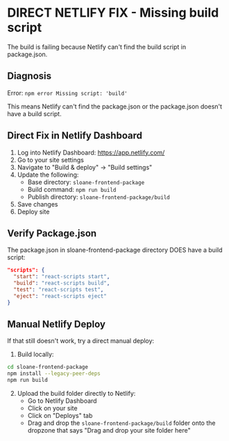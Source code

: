 # DIRECT NETLIFY FIX - Missing build script

The build is failing because Netlify can't find the build script in package.json.

## Diagnosis
Error: `npm error Missing script: 'build'`

This means Netlify can't find the package.json or the package.json doesn't have a build script.

## Direct Fix in Netlify Dashboard

1. Log into Netlify Dashboard: https://app.netlify.com/
2. Go to your site settings
3. Navigate to "Build & deploy" -> "Build settings"
4. Update the following:
   - Base directory: `sloane-frontend-package`
   - Build command: `npm run build`
   - Publish directory: `sloane-frontend-package/build`
5. Save changes
6. Deploy site

## Verify Package.json

The package.json in sloane-frontend-package directory DOES have a build script:
```json
"scripts": {
  "start": "react-scripts start",
  "build": "react-scripts build",
  "test": "react-scripts test",
  "eject": "react-scripts eject"
}
```

## Manual Netlify Deploy

If that still doesn't work, try a direct manual deploy:

1. Build locally:
```bash
cd sloane-frontend-package
npm install --legacy-peer-deps
npm run build
```

2. Upload the build folder directly to Netlify:
   - Go to Netlify Dashboard
   - Click on your site
   - Click on "Deploys" tab
   - Drag and drop the `sloane-frontend-package/build` folder onto the dropzone that says "Drag and drop your site folder here"